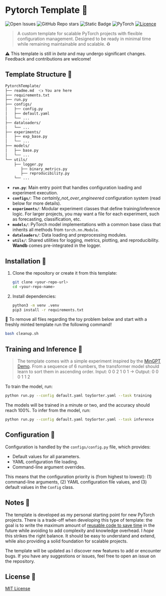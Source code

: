 # Pytorch Template 🔧

![Open Issues](https://img.shields.io/github/issues/jacksalici/PytorchTemplate) ![GitHub Repo stars](https://img.shields.io/github/stars/jacksalici/PytorchTemplate?style=flat) ![Static Badge](https://img.shields.io/badge/made_with-pizza_and_coffee-lightgray) ![PyTorch](https://img.shields.io/badge/PyTorch-%23EE4C2C.svg?style=for-the-badge&logo=PyTorch&logoColor=white&style=flat) [![Licence](https://img.shields.io/github/license/jacksalici/PyTorchTemplate?style=for-the-badge&style=flat)](./LICENSE)
 
> A custom template for scalable PyTorch projects with flexible configuration management. Designed to be ready in minimal time while remaining maintainable and scalable. ♻️ 

⚠️ This template is still in _beta_ and may undergo significant changes. Feedback and contributions are welcome!

## Template Structure 📂
```bash
PytorchTemplate/
├── readme.md  👈 You are here
├── requirements.txt            
├── run.py 
├── configs/ 
│   ├── config.py             
│   ├── default.yaml
│   └── ...
├── dataloaders/ 
│   └── ...                      
├── experiments/ 
│   ├── exp_base.py              
│   └── ...
├── models/                      
│   ├── base.py                  
│   └── ...
└── utils/                       
    ├── logger.py
	   ├── binary_metrics.py   
	   ├── reproducibility.py
    └── ...                 
```

- **`run.py`**: Main entry point that handles configuration loading and experiment execution.
- **`configs/`**: The _certainly_not_over_engineered_ configuration system (read below for more details).
- **`experiments/`**: Modular experiment classes that define training/inference logic. For larger projects, you may want a file for each experiment, such as forecasting, classification, etc.
- **`models/`**: PyTorch model implementations with a common base class that inherits all methods from `torch.nn.Module`.
- **`dataloaders/`**: Data loading and preprocessing modules.
- **`utils/`**: Shared utilities for logging, metrics, plotting, and reproducibility. **Wandb** comes pre-integrated in the logger.

## Installation 🧨

1. Clone the repository or create it from this template:
	```bash
	git clone <your-repo-url>
	cd <your-repo-name>
	```
2. Install dependencies:
	```bash
	python3 -m venv .venv
	pip3 install -r requirements.txt
	```

🚯 To remove all files regarding the toy problem below and start with a freshly minted template run the following command!
```bash
bash cleanup.sh
```


## Training and Inference 🚀

> The template comes with a simple experiment inspired by the [MinGPT Demo](https://github.com/karpathy/minGPT/blob/master/demo.ipynb). From a sequence of 6 numbers, the transformer model should learn to sort them in ascending order. 
> Input: 0 0 2 1 0 1 -> Output: 0 0 0 1 1 2

To train the model, run:

```bash
python run.py --config default.yaml toySorter.yaml --task training
```

The models will be trained in a minute or two, and the accuracy should reach 100%.
To infer from the model, run:

```bash
python run.py --config default.yaml toySorter.yaml --task inference
```

## Configuration 🔧

Configuration is handled by the `configs/config.py` file, which provides:
- Default values for all parameters.
- YAML configuration file loading.
- Command-line argument overrides.

This means that the configuration priority is (from highest to lowest): (1) command-line arguments, (2) YAML configuration file values, and (3) default values in the `Config` class.

## Notes 📝
The template is developed as my personal starting point for new PyTorch projects. There is a trade-off when developing this type of template: the goal is to write the maximum amount of [reusable code to save time](https://imgs.xkcd.com/comics/code_lifespan.png) in the future while avoiding to add complexity and knowledge overhead. I _hope_ this strikes the right balance. It should be easy to understand and extend, while also providing a solid foundation for scalable projects.

The template will be updated as I discover new features to add or encounter bugs. If you have any suggestions or issues, feel free to open an issue on the repository.

## License 📜
[MIT License](./LICENSE)

 